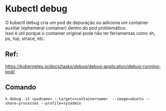 # Kubectl debug

O kubectl debug cria um pod de depuração ou adiciona um container auxiliar (ephemeral container) dentro do pod problemático.\
Isso é útil porque o container original pode não ter ferramentas como sh, ps, top, strace, etc.

## Ref:
<https://kubernetes.io/docs/tasks/debug/debug-application/debug-running-pod/>

## Comando
```
k debug -it <podname> --target=<containername>  --image=ubuntu --share-processes --profile=sysadmin
```

